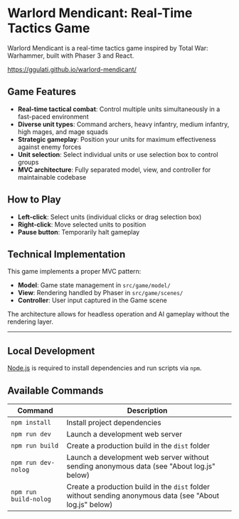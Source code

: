 # Warlord Mendicant: Real-Time Tactics Game

Warlord Mendicant is a real-time tactics game inspired by Total War: Warhammer, built with Phaser 3 and React.

https://ggulati.github.io/warlord-mendicant/

## Game Features

- **Real-time tactical combat**: Control multiple units simultaneously in a fast-paced environment
- **Diverse unit types**: Command archers, heavy infantry, medium infantry, high mages, and mage squads
- **Strategic gameplay**: Position your units for maximum effectiveness against enemy forces
- **Unit selection**: Select individual units or use selection box to control groups
- **MVC architecture**: Fully separated model, view, and controller for maintainable codebase

## How to Play

- **Left-click**: Select units (individual clicks or drag selection box)
- **Right-click**: Move selected units to position
- **Pause button**: Temporarily halt gameplay

## Technical Implementation

This game implements a proper MVC pattern:
- **Model**: Game state management in `src/game/model/`
- **View**: Rendering handled by Phaser in `src/game/scenes/`
- **Controller**: User input captured in the Game scene

The architecture allows for headless operation and AI gameplay without the rendering layer.

---

## Local Development

[Node.js](https://nodejs.org) is required to install dependencies and run scripts via `npm`.

## Available Commands

| Command | Description |
|---------|-------------|
| `npm install` | Install project dependencies |
| `npm run dev` | Launch a development web server |
| `npm run build` | Create a production build in the `dist` folder |
| `npm run dev-nolog` | Launch a development web server without sending anonymous data (see "About log.js" below) |
| `npm run build-nolog` | Create a production build in the `dist` folder without sending anonymous data (see "About log.js" below) |
